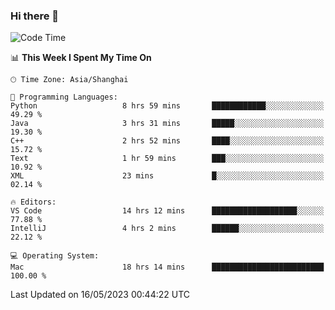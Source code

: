 ### Hi there 👋


<!--START_SECTION:waka-->
![Code Time](http://img.shields.io/badge/Code%20Time-1%2C130%20hrs%2043%20mins-blue)

📊 **This Week I Spent My Time On** 

```text
🕑︎ Time Zone: Asia/Shanghai

💬 Programming Languages: 
Python                   8 hrs 59 mins       ████████████░░░░░░░░░░░░░   49.29 % 
Java                     3 hrs 31 mins       █████░░░░░░░░░░░░░░░░░░░░   19.30 % 
C++                      2 hrs 52 mins       ████░░░░░░░░░░░░░░░░░░░░░   15.72 % 
Text                     1 hr 59 mins        ███░░░░░░░░░░░░░░░░░░░░░░   10.92 % 
XML                      23 mins             █░░░░░░░░░░░░░░░░░░░░░░░░   02.14 % 

🔥 Editors: 
VS Code                  14 hrs 12 mins      ███████████████████░░░░░░   77.88 % 
IntelliJ                 4 hrs 2 mins        ██████░░░░░░░░░░░░░░░░░░░   22.12 % 

💻 Operating System: 
Mac                      18 hrs 14 mins      █████████████████████████   100.00 % 
```


 Last Updated on 16/05/2023 00:44:22 UTC
<!--END_SECTION:waka-->

<!--
**SillyPasty/SillyPasty** is a ✨ _special_ ✨ repository because its `README.md` (this file) appears on your GitHub profile.

Here are some ideas to get you started:

- 🔭 I’m currently working on ...
- 🌱 I’m currently learning ...
- 👯 I’m looking to collaborate on ...
- 🤔 I’m looking for help with ...
- 💬 Ask me about ...
- 📫 How to reach me: ...
- 😄 Pronouns: ...
- ⚡ Fun fact: ...
-->


